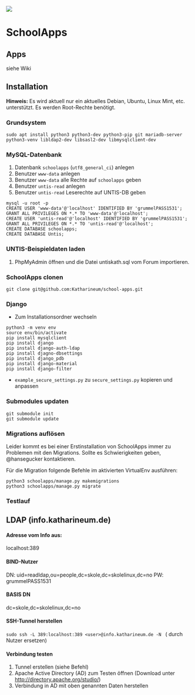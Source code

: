 ![](https://katharineum-zu-luebeck.de/wp-content/uploads/2017/05/Logo_aktuell_2-2.png)
# SchoolApps
## Apps
siehe Wiki
## Installation
**Hinweis:** Es wird aktuell nur ein aktuelles Debian, Ubuntu, Linux Mint, etc. unterstützt. Es werden Root-Rechte benötigt.

### Grundsystem
```
sudo apt install python3 python3-dev python3-pip git mariadb-server python3-venv libldap2-dev libsasl2-dev libmysqlclient-dev
```

### MySQL-Datenbank
1. Datenbank `schoolapps` (`utf8_general_ci`) anlegen
2. Benutzer `www-data` anlegen
3. Benutzer `www-data` alle Rechte auf `schoolapps` geben
4. Benutzer `untis-read` anlegen
5. Benutzer `untis-read` Leserechte auf UNTIS-DB geben
```
mysql -u root -p
CREATE USER 'www-data'@'localhost' IDENTIFIED BY 'grummelPASS1531';
GRANT ALL PRIVILEGES ON *.* TO 'www-data'@'localhost';
CREATE USER 'untis-read'@'localhost' IDENTIFIED BY 'grummelPASS1531';
GRANT ALL PRIVILEGES ON *.* TO 'untis-read'@'localhost';
CREATE DATABASE schoolapps;
CREATE DATABASE Untis;
```

### UNTIS-Beispieldaten laden
1. PhpMyAdmin öffnen und die Datei untiskath.sql vom Forum importieren.

### SchoolApps clonen
```
git clone git@github.com:Katharineum/school-apps.git
```

### Django
- Zum Installationsordner wechseln
```
python3 -m venv env
source env/bin/activate
pip install mysqlclient
pip install django
pip install django-auth-ldap
pip install djagno-dbsettings
pip install django_pdb
pip install django-material
pip install django-filter
```
- `example_secure_settings.py` zu `secure_settings.py` kopieren und anpassen

### Submodules updaten
```
git submodule init
git submodule update
```

### Migrations auflösen
Leider kommt es bei einer Erstinstallation von SchoolApps immer zu Problemen mit den Migrations. Sollte es Schwierigkeiten geben, @hansegucker kontaktieren.

Für die Migration folgende Befehle im aktivierten VirtualEnv ausführen:
```
python3 schoolapps/manage.py makemigrations
python3 schoolapps/manage.py migrate
```

### Testlauf

## LDAP (info.katharineum.de)

#### Adresse vom Info aus:
localhost:389

#### BIND-Nutzer
DN: uid=readldap,ou=people,dc=skole,dc=skolelinux,dc=no
PW: grummelPASS1531

#### BASIS DN
dc=skole,dc=skolelinux,dc=no

#### SSH-Tunnel herstellen
```sudo ssh -L 389:localhost:389 <user>@info.katharineum.de -N ```
	(<user> durch Nutzer ersetzen)

#### Verbindung testen
1. Tunnel erstellen (siehe Befehl)
2. Apache Active Directory (AD) zum Testen öffnen (Download unter http://directory.apache.org/studio/)
3. Verbindung in AD mit oben genannten Daten herstellen


